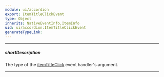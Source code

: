 ```yaml
---
module: ui/accordion
export: ItemTitleClickEvent
type: Object
inherits: NativeEventInfo,ItemInfo
uid: ui/accordion:ItemTitleClickEvent
generateTypeLink: 
---
```

---
##### shortDescription
The type of the [itemTitleClick]({basewidgetpath}/Events/#itemTitleClick) event handler's argument.

---
<!-- Description goes here -->